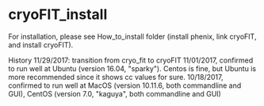 # cryoFIT_install

For installation, please see How_to_install folder (install phenix, link cryoFIT, and install cryoFIT).

History
11/29/2017: transition from cryo_fit to cryoFIT
11/01/2017, confirmed to run well at Ubuntu (version 16.04, "sparky"). Centos is fine, but Ubuntu is more recommended since it shows cc values for sure.
10/18/2017, confirmed to run well at MacOS (version 10.11.6, both commandline and GUI), CentOS (version 7.0, "kaguya", both commandline and GUI)
